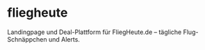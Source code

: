 # fliegheute
Landingpage und Deal-Plattform für FliegHeute.de – tägliche Flug-Schnäppchen und Alerts.
